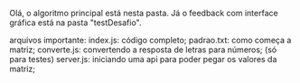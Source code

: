 Olá, o algoritmo principal está nesta pasta. Já o feedback com interface gráfica está na pasta "testDesafio".

arquivos importante:
  index.js: código completo;
  padrao.txt: como começa a matriz;
  converte.js: convertendo a resposta de letras para números; (só para testes)
  server.js: iniciando uma api para poder pegar os valores da matriz;
